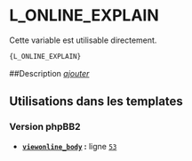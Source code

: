 # L_ONLINE_EXPLAIN


Cette variable est utilisable directement.

```html
{L_ONLINE_EXPLAIN}
```

##Description
[*ajouter*](https://fa-tvars.appspot.com/var/L_ONLINE_EXPLAIN)

## Utilisations dans les templates

### Version phpBB2
* __[`viewonline_body`](../tpl/var/subsilver/viewonline_body.md#readme) :__ ligne [`53`](../tpl/src/subsilver/viewonline_body.tpl#L53)